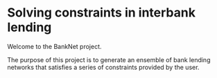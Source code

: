 # Solving constraints in interbank lending

Welcome to the BankNet project.

The purpose of this project is to generate an ensemble of bank lending networks that satisfies a series of constraints provided by the user.
